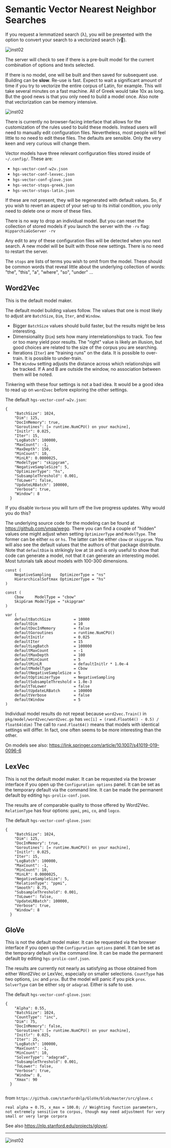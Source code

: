 # Semantic Vector Nearest Neighbor Searches

If you request a lemmatized search (λ), you will be presented with the option to convert your search to a vectorized 
search (v⃗).

![inst02](../gitimg/ready_to_vectorize.png)

The server will check to see if there is a pre-built model for the current combination of options and texts selected.

If there is no model, one will be built and then saved for subsequent use. Building can be **slow**. Re-use is fast. 
Expect to wait a significant amount of time if you try to vectorize the entire corpus of Latin, for example. This will
take several minutes on a fast machine. All of Greek would take 10x as long. But the good news is that you only need to
build a model once. Also note that vectorization can be memory intensive. 

![inst02](../gitimg/semantic_neighbors.png)

There is currently no browser-facing interface that allows for the customization of the rules used to build these 
models. Instead users will need to manually edit configuration files. Nevertheless, most people will feel little to
no need to edit these files. The defaults are sensible. Only the very keen and very curious will change them.

Vector models have three relevant configuration files stored inside of `~/.config/`. These are:
* `hgs-vector-conf-w2v.json`
* `hgs-vector-conf-lexvec.json`
* `hgs-vector-conf-glove.json`
* `hgs-vector-stops-greek.json`
* `hgs-vector-stops-latin.json`

If these are not present, they will be regenerated with default values. So, if you wish to revert an aspect of your 
set-up to its initial condition, you only need to delete one or more of these files.  

There is no way to drop an individual model. But you can reset the collection of stored models if you launch the server
with the `-rv` flag: `HipparchiaGoServer -rv`

Any edit to any of these configuration files will be detected when you next search. A new model will be built with those 
new settings. There is no need to restart the server.

The `stops` are lists of terms you wish to omit from the model. These should be common words that reveal little about the
underlying collection of words: "the", "this", "a", "where", "so", "under" ... 

## Word2Vec

This is the default model maker. 

The default model building values follow. The values that one is most likely to adjust are `BatchSize`, `Dim`, `Iter`, 
and `Window`.

* Bigger `BatchSize` values should build faster, but the results might be less interesting. 
* Dimensionality (`Dim`) sets how many interrelationships to track. Too few or too many yield poor results. The "right" value is likely an illusion, but good choices are related to the size of the corpus you are searching.
* Iterations (`Iter`) are "training runs" on the data. It is possible to over-train. It is possible to under-train. 
* The `Window` setting adjusts the distance across which relationships will be tracked. If A and B are outside the window, no association between them will be noted.

Tinkering with these four settings is not a bad idea. It would be a good idea to read up on `word2vec` before exploring
the other settings. 

The default `hgs-vector-conf-w2v.json`:

```
{
    "BatchSize": 1024,
    "Dim": 125,
    "DocInMemory": true,
    "Goroutines": [= runtime.NumCPU() on your machine],
    "Initlr": 0.025,
    "Iter": 15,
    "LogBatch": 100000,
    "MaxCount": -1,
    "MaxDepth": 150,
    "MinCount": 10,
    "MinLR": 0.0000025,
    "ModelType": "skipgram",
    "NegativeSampleSize": 5,
    "OptimizerType": "hs",
    "SubsampleThreshold": 0.001,
    "ToLower": false,
    "UpdateLRBatch": 100000,
    "Verbose": true,
    "Window": 8
  }
```

If you disable `Verbose` you will turn off the live progress updates. Why would you do this?

The underlying source code for the modeling can be found at https://github.com/ynqa/wego. There you can find a couple 
of "hidden" values one might adjust when setting `OptimizerType` and `ModelType`. The former can be either `ns` or `hs`.
The latter can be either `cbow` or `skipgram`. You will also see the default values that the authors of that package
distribute. Note that `defaultDim` is strikingly low at `10` and is only useful to show that code can generate a model,
not that it can generate an interesting model. Most tutorials talk about models with 100-300 dimensions. 

```
const (
	NegativeSampling    OptimizerType = "ns"
	HierarchicalSoftmax OptimizerType = "hs"
)

const (
	Cbow     ModelType = "cbow"
	SkipGram ModelType = "skipgram"
)

var (
	defaultBatchSize          = 10000
	defaultDim                = 10
	defaultDocInMemory        = false
	defaultGoroutines         = runtime.NumCPU()
	defaultInitlr             = 0.025
	defaultIter               = 15
	defaultLogBatch           = 100000
	defaultMaxCount           = -1
	defaultMaxDepth           = 100
	defaultMinCount           = 5
	defaultMinLR              = defaultInitlr * 1.0e-4
	defaultModelType          = Cbow
	defaultNegativeSampleSize = 5
	defaultOptimizerType      = NegativeSampling
	defaultSubsampleThreshold = 1.0e-3
	defaultToLower            = false
	defaultUpdateLRBatch      = 100000
	defaultVerbose            = false
	defaultWindow             = 5
)

```

Individual model results do not repeat because `word2vec.Train()` in `pkg/model/word2vec/word2vec.go` has
`vec[i] = (rand.Float64() - 0.5) / float64(dim)` The call to `rand.Float64()` means that models with identical settings 
will differ. In fact, one often seems to be more interesting than the other. 

On models see also: https://link.springer.com/article/10.1007/s41019-019-0096-6

## LexVec

This is not the default model maker. It can be requested via the browser interface if you open up the 
`Configuration options` panel. It can be set as the temporary default via the command line. It can be made the
permanent default by editing `hgs-prolix-conf.json`.

The results are of comparable quality to those offered by Word2Vec. `RelationType` has four options: `ppmi`, 
`pmi`, `co`, and `logco`. 

The default `hgs-vector-conf-glove.json`:

```
{
    "BatchSize": 1024,
    "Dim": 125,
    "DocInMemory": true,
    "Goroutines": [= runtime.NumCPU() on your machine],
    "Initlr": 0.025,
    "Iter": 15,
    "LogBatch": 100000,
    "MaxCount": -1,
    "MinCount": 10,
    "MinLR": 0.0000025,
    "NegativeSampleSize": 5,
    "RelationType": "ppmi",
    "Smooth": 0.75,
    "SubsampleThreshold": 0.001,
    "ToLower": false,
    "UpdateLRBatch": 100000,
    "Verbose": true,
    "Window": 8
  }
```

## GloVe

This is not the default model maker. It can be requested via the browser interface if you open up the
`Configuration options` panel. It can be set as the temporary default via the command line. It can be made the
permanent default by editing `hgs-prolix-conf.json`.

The results are currently not nearly as satisfying as those obtained from either Word2Vec or LexVec, especially on
smaller selections. `CountType` has two options, `inc` and `prox`. But the model will panic if you pick `prox`. 
`SolverType` can be either `sdg` or `adagrad`. Either is safe to use. 

The default `hgs-vector-conf-glove.json`:

```
{
    "Alpha": 0.55,
    "BatchSize": 1024,
    "CountType": "inc",
    "Dim": 75,
    "DocInMemory": false,
    "Goroutines": [= runtime.NumCPU() on your machine],
    "Initlr": 0.025,
    "Iter": 25,
    "LogBatch": 100000,
    "MaxCount": -1,
    "MinCount": 10,
    "SolverType": "adagrad",
    "SubsampleThreshold": 0.001,
    "ToLower": false,
    "Verbose": true,
    "Window": 8,
    "Xmax": 90
  }
  
```

from `https://github.com/stanfordnlp/GloVe/blob/master/src/glove.c`
```
real alpha = 0.75, x_max = 100.0; // Weighting function parameters, not extremely sensitive to corpus, though may need adjustment for very small or very large corpora

```

See also https://nlp.stanford.edu/projects/glove/.

---

![inst02](../gitimg/semantic_neighbors_meta.png)